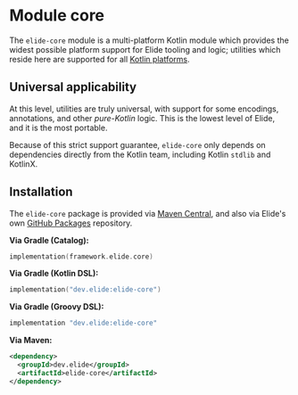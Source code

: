 # Module core

The `elide-core` module is a multi-platform Kotlin module which provides the widest possible platform support for Elide
tooling and logic; utilities which reside here are supported for all [Kotlin platforms][2].

## Universal applicability

At this level, utilities are truly universal, with support for some encodings, annotations, and other *pure-Kotlin*
logic. This is the lowest level of Elide, and it is the most portable.

Because of this strict support guarantee, `elide-core` only depends on dependencies directly from the Kotlin team,
including Kotlin `stdlib` and KotlinX.

## Installation

The `elide-core` package is provided via [Maven Central][0], and also via Elide's own [GitHub Packages][1] repository.

**Via Gradle (Catalog):**
```kotlin
implementation(framework.elide.core)
```

**Via Gradle (Kotlin DSL):**
```kotlin
implementation("dev.elide:elide-core")
```

**Via Gradle (Groovy DSL):**
```kotlin
implementation "dev.elide:elide-core"
```

**Via Maven:**
```xml
<dependency>
  <groupId>dev.elide</groupId>
  <artifactId>elide-core</artifactId>
</dependency>
```

[0]: https://search.maven.org/search?q=g:dev.elide%20AND%20a:elide-core
[1]: https://github.com/orgs/elide-dev/packages?ecosystem=maven&q=core&tab=packages&ecosystem=maven&q=elide-core
[2]: https://kotlinlang.org/docs/multiplatform.html
